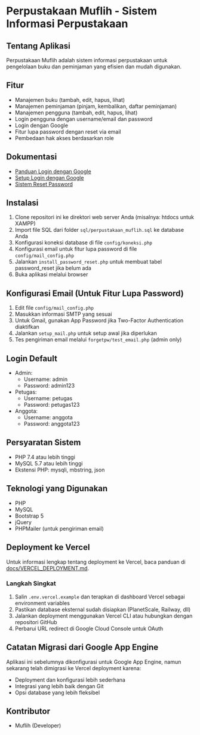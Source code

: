 # Perpustakaan Muflih - Sistem Informasi Perpustakaan

## Tentang Aplikasi

Perpustakaan Muflih adalah sistem informasi perpustakaan untuk pengelolaan buku dan peminjaman yang efisien dan mudah digunakan.

## Fitur

- Manajemen buku (tambah, edit, hapus, lihat)
- Manajemen peminjaman (pinjam, kembalikan, daftar peminjaman)
- Manajemen pengguna (tambah, edit, hapus, lihat)
- Login pengguna dengan username/email dan password
- Login dengan Google
- Fitur lupa password dengan reset via email
- Pembedaan hak akses berdasarkan role

## Dokumentasi

- [Panduan Login dengan Google](./docs/README_GOOGLE_LOGIN.md)
- [Setup Login dengan Google](./docs/GOOGLE_LOGIN_SETUP.md)
- [Sistem Reset Password](./docs/PASSWORD_RESET.md)

## Instalasi

1. Clone repositori ini ke direktori web server Anda (misalnya: htdocs untuk XAMPP)
2. Import file SQL dari folder `sql/perpustakaan_muflih.sql` ke database Anda
3. Konfigurasi koneksi database di file `config/koneksi.php`
4. Konfigurasi email untuk fitur lupa password di file `config/mail_config.php`
5. Jalankan `install_password_reset.php` untuk membuat tabel password_reset jika belum ada
6. Buka aplikasi melalui browser

## Konfigurasi Email (Untuk Fitur Lupa Password)

1. Edit file `config/mail_config.php`
2. Masukkan informasi SMTP yang sesuai
3. Untuk Gmail, gunakan App Password jika Two-Factor Authentication diaktifkan
4. Jalankan `setup_mail.php` untuk setup awal jika diperlukan
5. Tes pengiriman email melalui `forgetpw/test_email.php` (admin only)

## Login Default

- Admin:
  - Username: admin
  - Password: admin123
- Petugas:
  - Username: petugas
  - Password: petugas123
- Anggota:
  - Username: anggota
  - Password: anggota123

## Persyaratan Sistem

- PHP 7.4 atau lebih tinggi
- MySQL 5.7 atau lebih tinggi
- Ekstensi PHP: mysqli, mbstring, json

## Teknologi yang Digunakan

- PHP
- MySQL
- Bootstrap 5
- jQuery
- PHPMailer (untuk pengiriman email)

## Deployment ke Vercel

Untuk informasi lengkap tentang deployment ke Vercel, baca panduan di [docs/VERCEL_DEPLOYMENT.md](./docs/VERCEL_DEPLOYMENT.md).

### Langkah Singkat
1. Salin `.env.vercel.example` dan terapkan di dashboard Vercel sebagai environment variables
2. Pastikan database eksternal sudah disiapkan (PlanetScale, Railway, dll)
3. Jalankan deployment menggunakan Vercel CLI atau hubungkan dengan repositori GitHub
4. Perbarui URL redirect di Google Cloud Console untuk OAuth

## Catatan Migrasi dari Google App Engine
Aplikasi ini sebelumnya dikonfigurasi untuk Google App Engine, namun sekarang telah dimigrasi ke Vercel deployment karena:
- Deployment dan konfigurasi lebih sederhana
- Integrasi yang lebih baik dengan Git
- Opsi database yang lebih fleksibel

## Kontributor

- Muflih (Developer)

